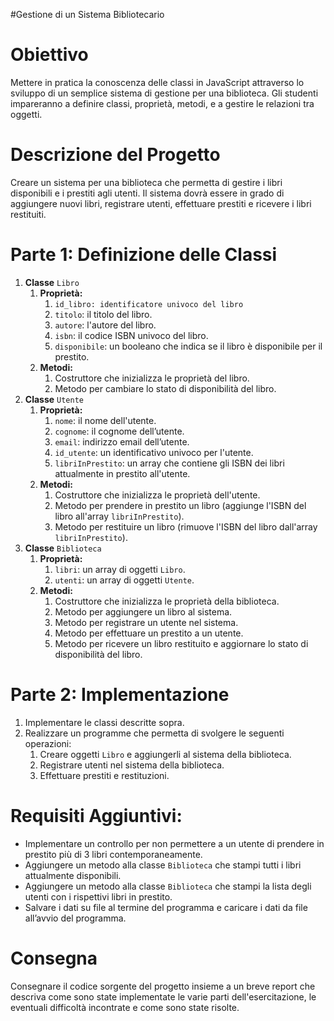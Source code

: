 #Gestione di un Sistema Bibliotecario

# Obiettivo

Mettere in pratica la conoscenza delle classi in JavaScript attraverso lo sviluppo di un semplice sistema di gestione per una biblioteca. Gli studenti impareranno a definire classi, proprietà, metodi, e a gestire le relazioni tra oggetti.

# Descrizione del Progetto

Creare un sistema per una biblioteca che permetta di gestire i libri disponibili e i prestiti agli utenti. Il sistema dovrà essere in grado di aggiungere nuovi libri, registrare utenti, effettuare prestiti e ricevere i libri restituiti.

# Parte 1: Definizione delle Classi

1.  **Classe** `Libro`
    1.  **Proprietà:**
        1.  `id_libro: identificatore univoco del libro`
        2.  `titolo`: il titolo del libro.
        3.  `autore`: l'autore del libro.
        4.  `isbn`: il codice ISBN univoco del libro.
        5.  `disponibile`: un booleano che indica se il libro è disponibile per il prestito.
    2.  **Metodi:**
        1.  Costruttore che inizializza le proprietà del libro.
        2.  Metodo per cambiare lo stato di disponibilità del libro.
2.  **Classe** `Utente`
    1.  **Proprietà:**
        1.  `nome`: il nome dell'utente.
        2.  `cognome`: il cognome dell’utente.
        3.  `email`: indirizzo email dell’utente.
        4.  `id_utente`: un identificativo univoco per l'utente.
        5.  `libriInPrestito`: un array che contiene gli ISBN dei libri attualmente in prestito all'utente.
    2.  **Metodi:**
        1.  Costruttore che inizializza le proprietà dell'utente.
        2.  Metodo per prendere in prestito un libro (aggiunge l'ISBN del libro all'array `libriInPrestito`).
        3.  Metodo per restituire un libro (rimuove l'ISBN del libro dall'array `libriInPrestito`).
3.  **Classe** `Biblioteca`
    1.  **Proprietà:**
        1.  `libri`: un array di oggetti `Libro`.
        2.  `utenti`: un array di oggetti `Utente`.
    2.  **Metodi:**
        1.  Costruttore che inizializza le proprietà della biblioteca.
        2.  Metodo per aggiungere un libro al sistema.
        3.  Metodo per registrare un utente nel sistema.
        4.  Metodo per effettuare un prestito a un utente.
        5.  Metodo per ricevere un libro restituito e aggiornare lo stato di disponibilità del libro.

# Parte 2: Implementazione

1.  Implementare le classi descritte sopra.
2.  Realizzare un programme che permetta di svolgere le seguenti operazioni:
    1.  Creare oggetti `Libro` e aggiungerli al sistema della biblioteca.
    2.  Registrare utenti nel sistema della biblioteca.
    3.  Effettuare prestiti e restituzioni.

# Requisiti Aggiuntivi:

-   Implementare un controllo per non permettere a un utente di prendere in prestito più di 3 libri contemporaneamente.
-   Aggiungere un metodo alla classe `Biblioteca` che stampi tutti i libri attualmente disponibili.
-   Aggiungere un metodo alla classe `Biblioteca` che stampi la lista degli utenti con i rispettivi libri in prestito.
-   Salvare i dati su file al termine del programma e caricare i dati da file all’avvio del programma.

# Consegna

Consegnare il codice sorgente del progetto insieme a un breve report che descriva come sono state implementate le varie parti dell'esercitazione, le eventuali difficoltà incontrate e come sono state risolte.
